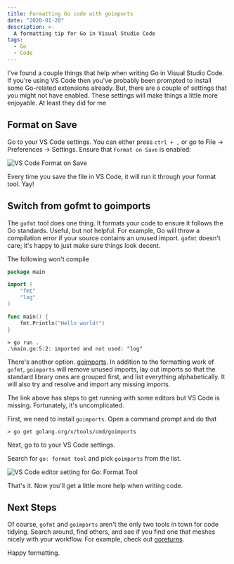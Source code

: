 ```yaml
---
title: Formatting Go code with goimports
date: "2020-01-20"
description: >-
  A formatting tip for Go in Visual Studio Code
tags:
  - Go
  - Code
---
```


I've found a couple things that help when writing Go in Visual Studio Code. If you're using VS Code then you've probably been prompted to install some Go-related extensions already. But, there are a couple of settings that you might not have enabled. These settings will make things a little more enjoyable. At least they did for me

## Format on Save

Go to your VS Code settings. You can either press `ctrl + ,` or go to File -> Preferences -> Settings. Ensure that `Format on Save` is enabled:

![VS Code Format on Save](/img/vscodeformatonsave.png)

Every time you save the file in VS Code, it will run it through your format tool. Yay!

## Switch from gofmt to goimports

The `gofmt` tool does one thing. It formats your code to ensure it follows the Go standards. Useful, but not helpful. For example, Go will throw a compilation error if your source contains an unused import. `gofmt` doesn't care; it's happy to just make sure things look decent.

The following won't compile

```go
package main

import (
	"fmt"
	"log"
)

func main() {
	fmt.Println("Hello world!")
}
```

```posh
> go run .
.\main.go:5:2: imported and not used: "log"
 ```

There's another option. [goimports](https://godoc.org/golang.org/x/tools/cmd/goimports). In addition to the formatting work of `gofmt`, `goimports` will remove unused imports, lay out imports so that the standard library ones are grouped first, and list everything alphabetically. It will also try and resolve and import any missing imports.

The link above has steps to get running with some editors but VS Code is missing. Fortunately, it's uncomplicated.

First, we need to install `goimports`. Open a command prompt and do that

```posh
> go get golang.org/x/tools/cmd/goimports
```

Next, go to to your VS Code settings. 

Search for `go: format tool` and pick `goimports` from the list.

![VS Code editor setting for Go: Format Tool](/img/vscodegoformattool.png)

That's it. Now you'll get a little more help when writing code.

## Next Steps

Of course, `gofmt` and `goimports` aren't the only two tools in town for code tidying. Search around, find others, and see if you find one that meshes nicely with your workflow. For example, check out [goreturns](https://github.com/sqs/goreturns).

Happy formatting.